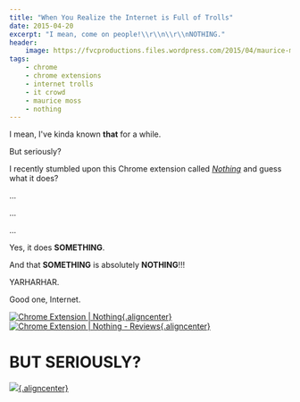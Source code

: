 ```yaml
---
title: "When You Realize the Internet is Full of Trolls"
date: 2015-04-20
excerpt: "I mean, come on people!\\r\\n\\r\\nNOTHING."
header:
    image: https://fvcproductions.files.wordpress.com/2015/04/maurice-moss-the-it-crowd-24808-1920x1080.jpg?w=1024&h=436&crop=1
tags: 
    - chrome
    - chrome extensions 
    - internet trolls 
    - it crowd 
    - maurice moss 
    - nothing
---
```


I mean, I've kinda known **that** for a while.

But seriously?

I recently stumbled upon this Chrome extension called
*[Nothing](https://chrome.google.com/webstore/detail/nothing/mabenbhpjlchigbbpafligkdnlhjbmel?hl=en-US "Nothing | Chrome Extension")*
and guess what it does?

...

...

...

Yes, it does **SOMETHING**.

And that **SOMETHING** is absolutely **NOTHING**!!!

YARHARHAR.

Good one, Internet.

[![Chrome Extension |
Nothing](https://fvcproductions.files.wordpress.com/2015/04/screenshot-2015-04-20-21-53-09.png){.aligncenter}](https://fvcproductions.files.wordpress.com/2015/04/screenshot-2015-04-20-21-53-09.png)[![Chrome
Extension | Nothing -
Reviews](https://fvcproductions.files.wordpress.com/2015/04/screenshot-2015-04-20-21-53-27.png){.aligncenter}](https://fvcproductions.files.wordpress.com/2015/04/screenshot-2015-04-20-21-53-27.png)

BUT SERIOUSLY?
==============

[![](http://7770647a14b0867efc75-b939f832d8cd9c860ce8909163419528.r92.cf2.rackcdn.com/125444.jpg){.aligncenter}](http://7770647a14b0867efc75-b939f832d8cd9c860ce8909163419528.r92.cf2.rackcdn.com/125444.jpg)
